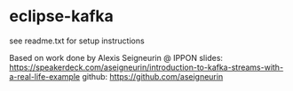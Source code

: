 # eclipse-kafka

see readme.txt for setup instructions

Based on work done by Alexis Seigneurin @ IPPON
slides: https://speakerdeck.com/aseigneurin/introduction-to-kafka-streams-with-a-real-life-example
github: https://github.com/aseigneurin
